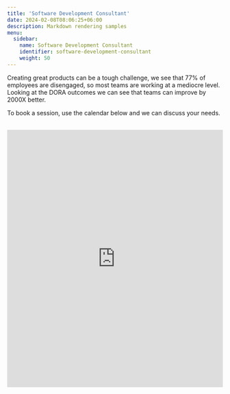 ```yaml
---
title: 'Software Development Consultant'
date: 2024-02-08T08:06:25+06:00
description: Markdown rendering samples
menu:
  sidebar:
    name: Software Development Consultant
    identifier: software-development-consultant
    weight: 50
---
```


Creating great products can be a tough challenge, we see that 77% of employees are disengaged, so most teams are working at a mediocre level.
Looking at the DORA outcomes we can see that teams can improve by 2000X better.

To book a session, use the calendar below and we can discuss your needs.</br></br>

<!-- Google Calendar Appointment Scheduling begin -->
<iframe src="https://calendar.google.com/calendar/appointments/schedules/AcZssZ1SH9ZSsMTLkGJxS_lD1aKG6oQt1tuDUIhMHI9ZeE9TtJWBR86_WLGhPY9Hobc_dJ1n_5le_RRy?gv=true" style="border: 0; background-color: white" width="100%" height="600" frameborder="0"></iframe>
<!-- end Google Calendar Appointment Scheduling -->
